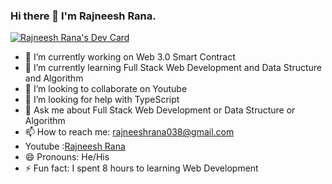 ### Hi there 👋 I'm Rajneesh Rana.

<a href="https://github.com/rajneeshrana0"><img src="https://api.daily.dev/devcards/9c8f6481c15d4733981484559df42a89.png?r=ss8" style="top:03%; left:80%" alt="Rajneesh Rana's Dev Card"/></a>
- 🔭 I’m currently working on  Web 3.0 Smart Contract
- 🌱 I’m currently learning Full Stack Web Development and Data Structure and Algorithm
- 👯 I’m looking to collaborate on Youtube
- 🤔 I’m looking for help with TypeScript 
- 💬 Ask me about Full Stack Web Development or Data Structure or Algorithm
- 📫 How to reach me: rajneeshrana038@gmail.com
- Youtube :[Rajneesh Rana ](https://www.youtube.com/c/RajneeshRana0)
- 😄 Pronouns: He/His
- ⚡ Fun fact: I spent 8 hours to learning Web Development

